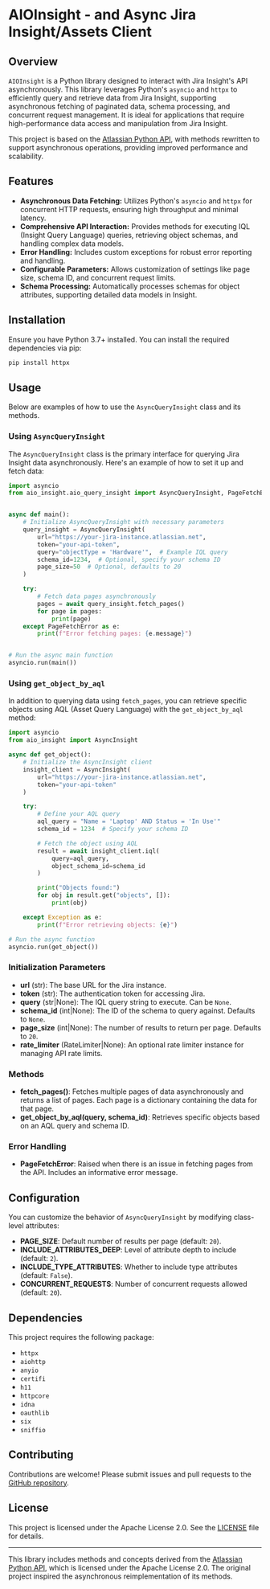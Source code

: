 # AIOInsight - and Async Jira Insight/Assets Client

## Overview

`AIOInsight` is a Python library designed to interact with Jira Insight's API asynchronously. 
This library leverages Python's `asyncio` and `httpx` to efficiently query and retrieve data from Jira Insight, 
supporting asynchronous fetching of paginated data, schema processing, and concurrent request management.
It is ideal for applications that require high-performance data access and manipulation from Jira Insight.


This project is based on the [Atlassian Python API](https://github.com/atlassian-api/atlassian-python-api), 
with methods rewritten to support asynchronous operations, providing improved performance and scalability.

## Features

- **Asynchronous Data Fetching:** Utilizes Python's `asyncio` and `httpx` for concurrent HTTP requests, ensuring high throughput and minimal latency.
- **Comprehensive API Interaction:** Provides methods for executing IQL (Insight Query Language) queries, retrieving object schemas, and handling complex data models.
- **Error Handling:** Includes custom exceptions for robust error reporting and handling.
- **Configurable Parameters:** Allows customization of settings like page size, schema ID, and concurrent request limits.
- **Schema Processing:** Automatically processes schemas for object attributes, supporting detailed data models in Insight.

## Installation

Ensure you have Python 3.7+ installed. You can install the required dependencies via pip:

```bash
pip install httpx
```

## Usage

Below are examples of how to use the `AsyncQueryInsight` class and its methods.

### Using `AsyncQueryInsight`

The `AsyncQueryInsight` class is the primary interface for querying Jira Insight data asynchronously. Here's an example of how to set it up and fetch data:

```python
import asyncio
from aio_insight.aio_query_insight import AsyncQueryInsight, PageFetchError


async def main():
    # Initialize AsyncQueryInsight with necessary parameters
    query_insight = AsyncQueryInsight(
        url="https://your-jira-instance.atlassian.net",
        token="your-api-token",
        query="objectType = 'Hardware'",  # Example IQL query
        schema_id=1234,  # Optional, specify your schema ID
        page_size=50  # Optional, defaults to 20
    )

    try:
        # Fetch data pages asynchronously
        pages = await query_insight.fetch_pages()
        for page in pages:
            print(page)
    except PageFetchError as e:
        print(f"Error fetching pages: {e.message}")


# Run the async main function
asyncio.run(main())
```

### Using `get_object_by_aql`

In addition to querying data using `fetch_pages`, you can retrieve specific objects using AQL (Asset Query Language) with the `get_object_by_aql` method:

```python
import asyncio
from aio_insight import AsyncInsight

async def get_object():
    # Initialize the AsyncInsight client
    insight_client = AsyncInsight(
        url="https://your-jira-instance.atlassian.net",
        token="your-api-token"
    )

    try:
        # Define your AQL query
        aql_query = "Name = 'Laptop' AND Status = 'In Use'"
        schema_id = 1234  # Specify your schema ID

        # Fetch the object using AQL
        result = await insight_client.iql(
            query=aql_query,
            object_schema_id=schema_id
        )

        print("Objects found:")
        for obj in result.get("objects", []):
            print(obj)

    except Exception as e:
        print(f"Error retrieving objects: {e}")

# Run the async function
asyncio.run(get_object())
```

### Initialization Parameters

- **url** (str): The base URL for the Jira instance.
- **token** (str): The authentication token for accessing Jira.
- **query** (str|None): The IQL query string to execute. Can be `None`.
- **schema_id** (int|None): The ID of the schema to query against. Defaults to `None`.
- **page_size** (int|None): The number of results to return per page. Defaults to `20`.
- **rate_limiter** (RateLimiter|None): An optional rate limiter instance for managing API rate limits.

### Methods

- **fetch_pages()**: Fetches multiple pages of data asynchronously and returns a list of pages. 
    Each page is a dictionary containing the data for that page.
- **get_object_by_aql(query, schema_id)**: Retrieves specific objects based on an AQL query and schema ID.

### Error Handling

- **PageFetchError**: Raised when there is an issue in fetching pages from the API. Includes an informative error message.

## Configuration

You can customize the behavior of `AsyncQueryInsight` by modifying class-level attributes:

- **PAGE_SIZE**: Default number of results per page (default: `20`).
- **INCLUDE_ATTRIBUTES_DEEP**: Level of attribute depth to include (default: `2`).
- **INCLUDE_TYPE_ATTRIBUTES**: Whether to include type attributes (default: `False`).
- **CONCURRENT_REQUESTS**: Number of concurrent requests allowed (default: `20`).

## Dependencies

This project requires the following package:

- `httpx`
- `aiohttp` 
- `anyio` 
- `certifi` 
- `h11` 
- `httpcore` 
- `idna` 
- `oauthlib` 
- `six` 
- `sniffio`

## Contributing

Contributions are welcome! Please submit issues and pull requests to the
[GitHub repository](https://github.com/yourusername/async-query-insight).

## License

This project is licensed under the Apache License 2.0. See the [LICENSE](LICENSE) file for details.

---

This library includes methods and concepts derived 
from the [Atlassian Python API](https://github.com/atlassian-api/atlassian-python-api),
which is licensed under the Apache License 2.0. 
The original project inspired the asynchronous reimplementation of its methods.


